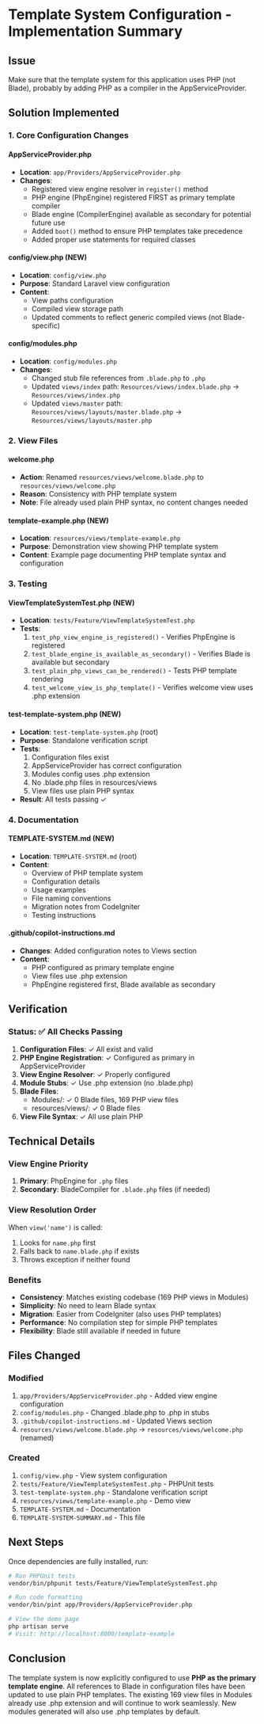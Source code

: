 # Template System Configuration - Implementation Summary

## Issue
Make sure that the template system for this application uses PHP (not Blade), probably by adding PHP as a compiler in the AppServiceProvider.

## Solution Implemented

### 1. Core Configuration Changes

#### AppServiceProvider.php
- **Location**: `app/Providers/AppServiceProvider.php`
- **Changes**:
  - Registered view engine resolver in `register()` method
  - PHP engine (PhpEngine) registered FIRST as primary template compiler
  - Blade engine (CompilerEngine) available as secondary for potential future use
  - Added `boot()` method to ensure PHP templates take precedence
  - Added proper use statements for required classes

#### config/view.php (NEW)
- **Location**: `config/view.php`
- **Purpose**: Standard Laravel view configuration
- **Content**:
  - View paths configuration
  - Compiled view storage path
  - Updated comments to reflect generic compiled views (not Blade-specific)

#### config/modules.php
- **Location**: `config/modules.php`
- **Changes**:
  - Changed stub file references from `.blade.php` to `.php`
  - Updated `views/index` path: `Resources/views/index.blade.php` → `Resources/views/index.php`
  - Updated `views/master` path: `Resources/views/layouts/master.blade.php` → `Resources/views/layouts/master.php`

### 2. View Files

#### welcome.php
- **Action**: Renamed `resources/views/welcome.blade.php` to `resources/views/welcome.php`
- **Reason**: Consistency with PHP template system
- **Note**: File already used plain PHP syntax, no content changes needed

#### template-example.php (NEW)
- **Location**: `resources/views/template-example.php`
- **Purpose**: Demonstration view showing PHP template system
- **Content**: Example page documenting PHP template syntax and configuration

### 3. Testing

#### ViewTemplateSystemTest.php (NEW)
- **Location**: `tests/Feature/ViewTemplateSystemTest.php`
- **Tests**:
  1. `test_php_view_engine_is_registered()` - Verifies PhpEngine is registered
  2. `test_blade_engine_is_available_as_secondary()` - Verifies Blade is available but secondary
  3. `test_plain_php_views_can_be_rendered()` - Tests PHP template rendering
  4. `test_welcome_view_is_php_template()` - Verifies welcome view uses .php extension

#### test-template-system.php (NEW)
- **Location**: `test-template-system.php` (root)
- **Purpose**: Standalone verification script
- **Tests**:
  1. Configuration files exist
  2. AppServiceProvider has correct configuration
  3. Modules config uses .php extension
  4. No .blade.php files in resources/views
  5. View files use plain PHP syntax
- **Result**: All tests passing ✓

### 4. Documentation

#### TEMPLATE-SYSTEM.md (NEW)
- **Location**: `TEMPLATE-SYSTEM.md` (root)
- **Content**:
  - Overview of PHP template system
  - Configuration details
  - Usage examples
  - File naming conventions
  - Migration notes from CodeIgniter
  - Testing instructions

#### .github/copilot-instructions.md
- **Changes**: Added configuration notes to Views section
- **Content**:
  - PHP configured as primary template engine
  - View files use .php extension
  - PhpEngine registered first, Blade available as secondary

## Verification

### Status: ✅ All Checks Passing

1. **Configuration Files**: ✓ All exist and valid
2. **PHP Engine Registration**: ✓ Configured as primary in AppServiceProvider
3. **View Engine Resolver**: ✓ Properly configured
4. **Module Stubs**: ✓ Use .php extension (no .blade.php)
5. **Blade Files**: 
   - Modules/: ✓ 0 Blade files, 169 PHP view files
   - resources/views/: ✓ 0 Blade files
6. **View File Syntax**: ✓ All use plain PHP

## Technical Details

### View Engine Priority
1. **Primary**: PhpEngine for `.php` files
2. **Secondary**: BladeCompiler for `.blade.php` files (if needed)

### View Resolution Order
When `view('name')` is called:
1. Looks for `name.php` first
2. Falls back to `name.blade.php` if exists
3. Throws exception if neither found

### Benefits
- **Consistency**: Matches existing codebase (169 PHP views in Modules)
- **Simplicity**: No need to learn Blade syntax
- **Migration**: Easier from CodeIgniter (also uses PHP templates)
- **Performance**: No compilation step for simple PHP templates
- **Flexibility**: Blade still available if needed in future

## Files Changed

### Modified
1. `app/Providers/AppServiceProvider.php` - Added view engine configuration
2. `config/modules.php` - Changed .blade.php to .php in stubs
3. `.github/copilot-instructions.md` - Updated Views section
4. `resources/views/welcome.blade.php` → `resources/views/welcome.php` (renamed)

### Created
1. `config/view.php` - View system configuration
2. `tests/Feature/ViewTemplateSystemTest.php` - PHPUnit tests
3. `test-template-system.php` - Standalone verification script
4. `resources/views/template-example.php` - Demo view
5. `TEMPLATE-SYSTEM.md` - Documentation
6. `TEMPLATE-SYSTEM-SUMMARY.md` - This file

## Next Steps

Once dependencies are fully installed, run:

```bash
# Run PHPUnit tests
vendor/bin/phpunit tests/Feature/ViewTemplateSystemTest.php

# Run code formatting
vendor/bin/pint app/Providers/AppServiceProvider.php

# View the demo page
php artisan serve
# Visit: http://localhost:8000/template-example
```

## Conclusion

The template system is now explicitly configured to use **PHP as the primary template engine**. All references to Blade in configuration files have been updated to use plain PHP templates. The existing 169 view files in Modules already use .php extension and will continue to work seamlessly. New modules generated will also use .php templates by default.
